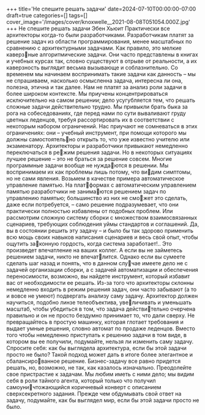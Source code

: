 +++
title='Не спешите решать задачи'
date=2024-07-10T00:00:00-07:00
draft=true
categories=[]
tags=[]
cover_image='/images/cover/knoxwelle__2021-08-08T051054.000Z.jpg'
+++
Не спешите решать задачи
Эбен Хьюит
Практически все архитекторы когда-то были разработчиками. Разработчикам
платят за решение задач из области программирования, менее масштабных
по сравнению с архитектурными задачами. Как правило, это мелкие каверзные алгоритмические задачи. Они часто представлены в книгах и учебных
курсах так, словно существуют в отрыве от реальности, а их каверзность
выглядит весьма вызывающе и соблазнительно. Со временем мы начинаем
воспринимать такие задачи как данность – мы не спрашиваем, насколько
осмысленна задача, интересна ли она, полезна, этична и так далее. Нам не
платят за анализ роли задачи в более широком контексте. Мы приучены
концентрироваться исключительно на самом решении; дело усугубляется
тем, что решать сложные задачи действительно трудно. Мы привыкли брать
быка за рога на собеседованиях, где перед нами по сути вываливают груду
цветных леденцов, требуя рассортировать их в соответствии с некоторым
набором ограничений. Нас приучают не сомневаться в этих ограничениях:
они – учебный инструмент, при помощи которого мы должны самостоятельно открыть то, что уже известно учителю или экзаменатору.
Архитекторы и разработчики привыкают немедленно переключаться в режим решения задачи. Но в некоторых ситуациях лучшее решение – это не
браться за решение совсем. Многие программные задачи вообще не нуждаются в решении. Мы воспринимаем их как проблемы лишь потому, что видим симптомы, но не сами явления.
Возьмем в качестве примера автоматическое управление памятью. На платформах с автоматическим управлением памятью разработчики не занимаются решением задач по управлению памятью; большинство из них не сможет это сделать, даже если потребуется, – само решение подразумевает, что
они практически полностью избавлены от подобных проблем.
Или рассмотрим сложную систему сборки с множеством взаимосвязанных
сценариев, требующих соблюдения уймы стандартов и соглашений. Да, вы
в состоянии решить эту задачу – и было бы так здорово применить всю мощь
своих навыков написания сценариев и весь свой опыт, чтобы ощутить законную гордость, когда система заработает!.. Это произведет впечатление на
ваших коллег. А если вы не займетесь решением задачи, никто не впечатлится. Однако если вы сумеете сделать шаг назад и понять, что в данном случае имеете дело не с задачей организации сборки, а с задачей автоматизации
и обеспечения переносимости, возможно, вы найдете инструмент, который
избавит вас от необходимости ее решать.
Из-за того что архитекторы склонны немедленно входить в режим решения
задач, они часто забывают (а то и вовсе не умеют) подвергать анализу саму
задачу. Архитектор должен научиться, подобно линзе телеобъектива, увеличивать и уменьшать масштаб, чтобы убедиться в том, что задача действительно очерчена правильно и он не просто бездумно принимает то, что дали
сверху. Не превращайтесь в простую машинку, которая глотает требования
и выдает умные решения, словно автомат по продаже леденцов.
Вместо того чтобы немедленно приступать к решению задачи в том виде,
в котором вы ее получили, подумайте, нельзя ли изменить саму задачу.
Спросите себя: как бы выглядела архитектура, если бы этой задачи просто
не было? Такой подход может дать в итоге более элегантное и сбалансированное решение. Бизнес-задачу все равно придется решать, но, возможно,
не так, как казалось изначально.
Преодолейте свое пристрастие к задачам. Мы любим иметь с ними дело; мы
видим себя в роли тайного агента, который только что получил самоуничтожающийся коричневый конверт с описанием сверхсекретного задания.
Прежде чем обдумывать свой ответ на задачу, подумайте, как бы выглядел
мир, если бы этой задачи просто не было.